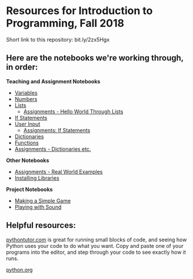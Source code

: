 Resources for Introduction to Programming, Fall 2018
===

Short link to this repository: bit.ly/2zx5Hgx

Here are the notebooks we're working through, in order:
---

**Teaching and Assignment Notebooks**

- [Variables](Variables.ipynb)
- [Numbers](Numbers.ipynb)
- [Lists](Lists.ipynb)
  - [Assignments - Hello World Through Lists](https://github.com/ehmatthes/python_teaching_fall_2018/blob/master/Assignments%20-%20Hello%20World%20through%20Lists.ipynb)
- [If Statements](https://github.com/ehmatthes/python_teaching_fall_2018/blob/master/If%20Statements.ipynb)
- [User Input](https://github.com/ehmatthes/python_teaching_fall_2018/blob/master/User%20Input.ipynb)
  - [Assignments: If Statements](https://github.com/ehmatthes/python_teaching_fall_2018/blob/master/Assignments%20-%20If%20Statements.ipynb)
- [Dictionaries](Dictionaries.ipynb)
- [Functions](Functions.ipynb)
- [Assignments - Dictionaries etc.](https://github.com/ehmatthes/python_teaching_fall_2018/blob/master/Assignments%20-%20Dictionaries%20etc.ipynb)

**Other Notebooks**

- [Assignments - Real World Examples](https://github.com/ehmatthes/python_teaching_fall_2018/blob/master/Assignments%20-%20Real%20World%20Examples.ipynb)
- [Installing Libraries](https://github.com/ehmatthes/python_teaching_fall_2018/blob/master/Installing%20Libraries.ipynb)

**Project Notebooks**

- [Making a Simple Game](https://github.com/ehmatthes/python_teaching_fall_2018/blob/master/Making%20a%20Simple%20Game.ipynb)
- [Playing with Sound](https://github.com/ehmatthes/python_teaching_fall_2018/blob/master/Playing%20with%20Sound.ipynb)

Helpful resources:
---

[pythontutor.com](https://pythontutor.com) is great for running small blocks of code, and seeing how Python uses your code to do what you want. Copy and paste one of your programs into the editor, and step through your code to see exactly how it runs.

[python.org](https://python.org)